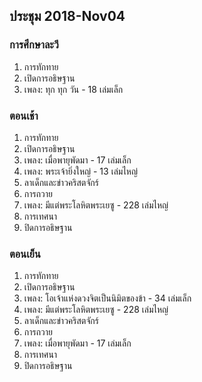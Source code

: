 
## ประชุม 2018-Nov04

### การศึกษาละวี

1. การทักทาย 
2. เปิดการอธิษฐาน 
3. เพลง:  ทุก ทุก วัน - 18 เล่มเล็ก

### ตอนเช้า

1. การทักทาย 
2. เปิดการอธิษฐาน 
3. เพลง:  เมื่อพายุพัดมา - 17 เล่มเล็ก
4. เพลง:  พระเจ้ายิ่งใหญ่ - 13 เล่มไหญ่
5. ลาเด็กและข่าวคริสตจักร์
6. การถวาย
7. เพลง:  มีแต่พระโลหิตพระเยซู - 228 เล่มไหญ่
8. การเทศนา
9. ปิดการอธิษฐาน

### ตอนเย็น

1. การทักทาย 
2. เปิดการอธิษฐาน 
3. เพลง:  โอเจ้าแห่งดวงจิตเป็นนิมิตของข้า - 34 เล่มเล็ก
4. เพลง:  มีแต่พระโลหิตพระเยซู - 228 เล่มไหญ่
5. ลาเด็กและข่าวคริสตจักร์
6. การถวาย
7. เพลง:  เมื่อพายุพัดมา - 17 เล่มเล็ก
8. การเทศนา
9. ปิดการอธิษฐาน
